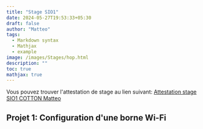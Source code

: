 ```yaml
---
title: "Stage SIO1"
date: 2024-05-27T19:53:33+05:30
draft: false
author: "Matteo"
tags:
  - Markdown syntax
  - Mathjax
  - example
image: /images/Stages/hop.html
description: ""
toc: true
mathjax: true
---
```


Vous pouvez trouver l'attestation de stage au lien suivant: [Attestation stage SIO1 COTTON Matteo](/docs/Stage1.pdf)
## Projet 1: Configuration d'une borne Wi-Fi


